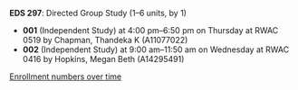 **EDS 297**: Directed Group Study (1–6 units, by 1)

- **001** (Independent Study) at 4:00 pm–6:50 pm on Thursday at RWAC 0519 by Chapman, Thandeka K (A11077022)
- **002** (Independent Study) at 9:00 am–11:50 am on Wednesday at RWAC 0416 by Hopkins, Megan Beth (A14295491)

[Enrollment numbers over time](./EDS297.tsv)
